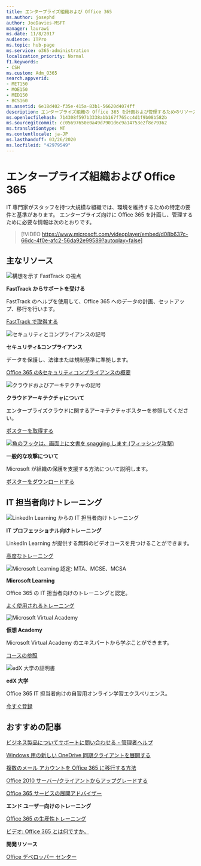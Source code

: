 ```yaml
---
title: エンタープライズ組織および Office 365
ms.author: josephd
author: JoeDavies-MSFT
manager: laurawi
ms.date: 11/8/2017
audience: ITPro
ms.topic: hub-page
ms.service: o365-administration
localization_priority: Normal
f1.keywords:
- CSH
ms.custom: Adm_O365
search.appverid:
- MET150
- MOE150
- MED150
- BCS160
ms.assetid: 6e18d402-f35e-415a-83b1-56620d4074ff
description: エンタープライズ組織の Office 365 を計画および管理するためのリソース。
ms.openlocfilehash: 714308f597b3338abb167f765cc4d1f9b08b582b
ms.sourcegitcommit: cc05697650e0a49d7901d6c9a14753e2f8e79362
ms.translationtype: MT
ms.contentlocale: ja-JP
ms.lasthandoff: 03/26/2020
ms.locfileid: "42979549"
---
```

# <a name="enterprise-organizations-and-office-365"></a>エンタープライズ組織および Office 365

IT 専門家がスタッフを持つ大規模な組織では、環境を維持するための特定の要件と基準があります。 エンタープライズ向けに Office 365 を計画し、管理するために必要な情報は次のとおりです。
  

> [!VIDEO https://www.microsoft.com/videoplayer/embed/d08b637c-66dc-4f0e-afc2-56da92e99589?autoplay=false]
  
## <a name="key-resources"></a>主なリソース

![構想を示す FastTrack の視点](media/263443cf-d8bd-460b-ac46-a08323551f3f.png)
  
 **FastTrack からサポートを受ける**
  
FastTrack のヘルプを使用して、Office 365 へのデータの計画、セットアップ、移行を行います。
  
[FastTrack で取得する](https://go.microsoft.com/fwlink/?linkid=238431)
  
![セキュリティとコンプライアンスの記号](media/f96c2cdf-d151-4f44-bb11-20bb7f366a21.png)
  
 **セキュリティ&amp;コンプライアンス**
  
データを保護し、法律または規制基準に準拠します。
  
[Office 365 の&amp;セキュリティコンプライアンスの概要](https://support.office.com/article/dcb83b2c-ac66-4ced-925d-50eb9698a0b2)
  
![クラウドおよびアーキテクチャの記号](media/2850ac8d-4c99-4825-869e-83724c4ef54e.png)
  
 **クラウドアーキテクチャについて**
  
エンタープライズクラウドに関するアーキテクチャポスターを参照してください。
  
[ポスターを取得する](https://aka.ms/cloudarch)
  
[![魚のフックは、画面上に文書を snagging します (フィッシング攻撃)](media/dc32a996-623a-400c-9b7a-ed1b89a56948.png)](https://aka.ms/commonattacks)
  
 **一般的な攻撃について**
  
Microsoft が組織の保護を支援する方法について説明します。
  
[ポスターをダウンロードする](https://aka.ms/commonattacks)
  
## <a name="training-for-it-pros"></a>IT 担当者向けトレーニング

![LinkedIn Learning からの IT 担当者向けトレーニング](media/b951eac7-9d99-42b5-86a3-3058a6445077.png)
  
 **IT プロフェッショナル向けトレーニング**
  
LinkedIn Learning が提供する無料のビデオコースを見つけることができます。
  
[高度なトレーニング](https://support.office.com/article/68cc9b95-0bdc-491e-a81f-ee70b3ec63c5.aspx)
  
![Microsoft Learning 認定: MTA、MCSE、MCSA](media/8eab3b6a-5aff-423c-9c57-fd078fdebca8.png)
  
 **Microsoft Learning**
  
Office 365 の IT 担当者向けのトレーニングと認定。
  
[よく使用されるトレーニング](https://go.microsoft.com/fwlink/?linkid=826247)
  
![Microsoft Virtual Academy](media/1bced083-acd6-4705-9f22-22009166a5d7.png)
  
 **仮想 Academy**
  
Microsoft Virtual Academy のエキスパートから学ぶことができます。
  
[コースの参照](https://go.microsoft.com/fwlink/?linkid=826248)
  
![edX 大学の証明書](media/c52ff863-94fa-4d6e-b91f-f9057956a7b0.png)
  
 **edX 大学**
  
Office 365 IT 担当者向けの自習用オンライン学習エクスペリエンス。
  
[今すぐ登録](https://go.microsoft.com/fwlink/?linkid=852994)
  
## <a name="featured-articles"></a>おすすめの記事

[ビジネス製品についてサポートに問い合わせる - 管理者ヘルプ](https://support.office.com/article/32a17ca7-6fa0-4870-8a8d-e25ba4ccfd4b)
  
[Windows 用の新しい OneDrive 同期クライアントを展開する](https://support.office.com/article/3f3a511c-30c6-404a-98bf-76f95c519668)
  
[複数のメール アカウントを Office 365 に移行する方法](https://support.office.com/article/0a4913fe-60fb-498f-9155-a86516418842)
  
[Office 2010 サーバー/クライアントからアップグレードする](upgrade-from-office-2010-servers-and-products.md)
  
[Office 365 サービスの展開アドバイザー](deployment-advisors-for-office-365.md)
  
 **エンド ユーザー向けのトレーニング**
  
[Office 365 の生産性トレーニング](https://support.office.com/article/af07cb6b-980d-4f33-8599-322582767408)
  
[ビデオ: Office 365 とは何ですか。](https://support.office.com/article/847caf12-2589-452c-8aca-1c009797678b)
  
 **開発リソース**
  
[Office デベロッパー センター](https://go.microsoft.com/fwlink/?linkid=615418)
  

